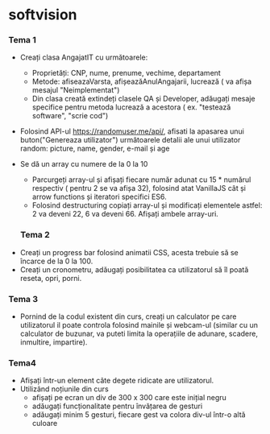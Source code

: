 # softvision

### **Tema 1**

- Creați clasa AngajatIT cu următoarele:
  - Proprietăți: CNP, nume, prenume, vechime, departament
  - Metode: afiseazaVarsta, afișeazăAnulAngajarii, lucrează ( va afișa mesajul "Neimplementat")
  - Din clasa creată extindeți clasele QA și Developer, adăugați mesaje specifice pentru metoda lucrează a acestora ( ex. "testează software", "scrie cod")
- Folosind API-ul https://randomuser.me/api/, afisati la apasarea unui buton("Genereaza utilizator") următoarele detalii ale unui utilizator random: picture, name, gender, e-mail și age

- Se dă un array cu numere de la 0 la 10

  - Parcurgeți array-ul și afișați fiecare număr adunat cu 15 \* numărul respectiv ( pentru 2 se va afișa 32), folosind atat VanillaJS cât și arrow functions și iteratori specifici ES6.
  - Folosind destructuring copiați array-ul și modificați elementele astfel: 2 va deveni 22, 6 va deveni 66. Afișați ambele array-uri.

  ### **Tema 2**

* Creați un progress bar folosind animatii CSS, acesta trebuie să se încarce de la 0 la 100.
* Creați un cronometru, adăugați posibilitatea ca utilizatorul să îl poată reseta, opri, porni.

### **Tema 3**

- Pornind de la codul existent din curs, creați un calculator pe care utilizatorul il poate controla folosind mainile și webcam-ul (similar cu un calculator de buzunar, va puteti limita la operațiile de adunare, scadere, inmultire, impartire).

### **Tema4**

- Afișați într-un element câte degete ridicate are utilizatorul.
- Utilizând noțiunile din curs
  - afișați pe ecran un div de 300 x 300 care este inițial negru
  - adăugați funcționalitate pentru învățarea de gesturi
  - adăugați minim 5 gesturi, fiecare gest va colora div-ul într-o altă culoare
